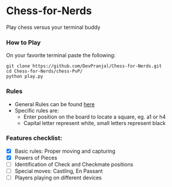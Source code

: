 # Chess-for-Nerds
Play chess versus your terminal buddy

### How to Play

On your favorite terminal paste the following:
```
git clone https://github.com/DevPranjal/Chess-for-Nerds.git
cd Chess-for-Nerds/chess-PvP/
python play.py
```

### Rules

- General Rules can be found [here](https://en.wikipedia.org/wiki/Rules_of_chess)
- Specific rules are:
  - Enter position on the board to locate a square, eg. a1 or h4
  - Capital letter represent white, small letters represent black

### Features checklist:

- [x] Basic rules: Proper moving and capturing
- [x] Powers of Pieces
- [ ] Identification of Check and Checkmate positions
- [ ] Special moves: Castling, En Passant
- [ ] Players playing on different devices
